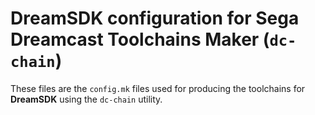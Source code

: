 # DreamSDK configuration for Sega Dreamcast Toolchains Maker (`dc-chain`)

These files are the `config.mk` files used for producing the toolchains for
**DreamSDK** using the `dc-chain` utility.


